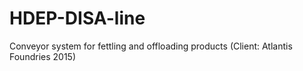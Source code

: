 # HDEP-DISA-line
Conveyor system for fettling and offloading products (Client: Atlantis Foundries 2015)
